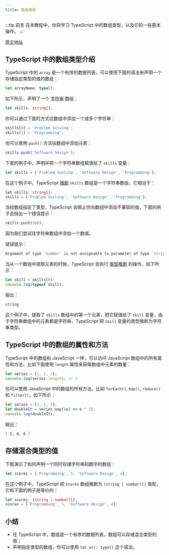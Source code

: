 ```yaml
---
title: 数组类型
---
```


:::tip 前言
在本教程中，你将学习 TypeScript 中的数组类型，以及它的一些基本操作。
:::

[原文地址](https://www.typescripttutorial.net/typescript-tutorial/typescript-array-type/)

## TypeScript 中的数组类型介绍

TypeScript 中的 `array` 是一个有序的数据列表，可以使用下面的语法来声明一个存储指定类型的值的数组：

```ts
let arrayName: type[];
```

如下所示，声明了一个 [字符串](/2-basic-types/3-string/) 数组：

```ts
let skills: string[];
```

你可以通过下面的方式往数组中添加一个或多个字符串：

```ts
skills[0] = 'Problem Solving';
skills[1] = 'Programming';
```

也可以使用 `push()` 方法往数组中添加元素：

```ts
skills.push('Software Design');
```

下面的例子中，声明并把一个字符串数组赋值给了 `skills` 变量：

```ts
let skills = ['Problem Sovling', 'Software Design', 'Programming'];
```

在这个例子中，TypeScript [推断](/2-basic-types/15-type-inference/) `skills` 数组是一个字符串数组，它相当于：

```ts
let skills: string[];
skills = ['Problem Sovling', 'Software Design', 'Programming'];
```

当给数组指定了类型，TypeScript 会阻止你向数组中添加不兼容的值，下面的例子会抛出一个错误提示：

```ts
skills.push(100);
```

因为我们尝试往字符串数组中添加一个数值。

错误提示：

```sh
Argument of type 'number' is not assignable to parameter of type 'string'.
```

当从一个数组中提取元素的时候，TypeScript 会执行 [类型推断](/2-basic-types/15-type-inference/) 的操作，如下所示：

```ts
let skill = skills[0];
console.log(typeof skill);
```

输出：

```sh
string
```

这个例子中，提取了 `skills` 数组中的第一个元素，把它赋值给了 `skill` 变量，由于字符串数组中的元素都是字符串，TypeScript 把 `skill` 变量的类型推断为字符串类型。

## TypeScript 中的数组的属性和方法

TypeScript 中的数组和 JavaScript 一样，可以访问 JavaScript 数组中的所有属性和方法，比如下面使用 `length` 属性来获取数组中元素的数量：

```ts
let series = [1, 2, 3];
console.log(series.length); // 3
```

也可以使用 JavaScript 中的数组的所有方法，比如 `forEach()`, `map()`, `reduce()` 和 `filter()`，如下所示：

```ts
let series = [1, 2, 3];
let doubleIt = series.map((e) => e * 2);
console.log(doubleIt);
```

输出：

```sh
[ 2, 4, 6 ]
```

## 存储混合类型的值

下面演示了如何声明一个同时存储字符串和数字的数组：

```ts
let scores = ['Programming', 5, 'Software Design', 4];
```

在这个例子中，TypeScript 把 `scores` 数组推断为 `(string | number)[]` 类型，它和下面的例子是等价的：

```ts
let scores: (string | number)[];
scores = ['Programming', 5, 'Software Design', 4];
```

## 小结

- 在 TypeScript 中，数组是一个有序的数据列表，数组可以存储混合类型的值；
- 声明指定类型的数组，你可以使用 `let arr: type[]` 这个语法。
